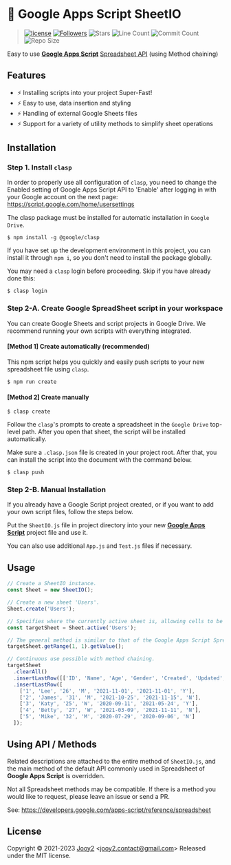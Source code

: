 # 🔌 Google Apps Script SheetIO

> [![license](https://img.shields.io/badge/license-MIT-blue.svg)](https://github.com/jooy2/google-apps-script-sheetio/blob/master/LICENSE) [![Followers](https://img.shields.io/github/followers/jooy2?style=social)](https://github.com/jooy2) ![Stars](https://img.shields.io/github/stars/jooy2/google-apps-script-sheetio?style=social) ![Line Count](https://img.shields.io/tokei/lines/github/jooy2/google-apps-script-sheetio) ![Commit Count](https://img.shields.io/github/commit-activity/y/jooy2/google-apps-script-sheetio) ![Repo Size](https://img.shields.io/github/repo-size/jooy2/google-apps-script-sheetio)

Easy to use **[Google Apps Script](https://script.google.com)** [Spreadsheet API](https://developers.google.com/apps-script/reference/spreadsheet) (using Method chaining)

## Features

- ⚡️ Installing scripts into your project Super-Fast!
- ⚡️ Easy to use, data insertion and styling
- ⚡️ Handling of external Google Sheets files
- ⚡️ Support for a variety of utility methods to simplify sheet operations

## Installation

### Step 1. Install `clasp`

In order to properly use all configuration of `clasp`, you need to change the Enabled setting of Google Apps Script API to 'Enable' after logging in with your Google account on the next page: https://script.google.com/home/usersettings

The clasp package must be installed for automatic installation in `Google Drive`.

```shell
$ npm install -g @google/clasp
```

If you have set up the development environment in this project, you can install it through `npm i`, so you don't need to install the package globally.

You may need a `clasp` login before proceeding. Skip if you have already done this:

```shell
$ clasp login
```

### Step 2-A. Create Google SpreadSheet script in your workspace

You can create Google Sheets and script projects in Google Drive. We recommend running your own scripts with everything integrated.

#### [Method 1] Create automatically (recommended)

This npm script helps you quickly and easily push scripts to your new spreadsheet file using `clasp`.

```shell
$ npm run create
```

#### [Method 2] Create manually

```shell
$ clasp create
```

Follow the `clasp`'s prompts to create a spreadsheet in the `Google Drive` top-level path. After you open that sheet, the script will be installed automatically.

Make sure a `.clasp.json` file is created in your project root. After that, you can install the script into the document with the command below.

```shell
$ clasp push
```

### Step 2-B. Manual Installation

If you already have a Google Script project created, or if you want to add your own script files, follow the steps below.

Put the `SheetIO.js` file in project directory into your new **[Google Apps Script](https://script.google.com/)** project file and use it.

You can also use additional `App.js` and `Test.js` files if necessary.

## Usage

```javascript
// Create a SheetIO instance.
const Sheet = new SheetIO();

// Create a new sheet 'Users'.
Sheet.create('Users');

// Specifies where the currently active sheet is, allowing cells to be processed.
const targetSheet = Sheet.active('Users');

// The general method is similar to that of the Google Apps Script Spreadsheet.
targetSheet.getRange(1, 1).getValue();

// Continuous use possible with method chaining.
targetSheet
  .clearAll()
  .insertLastRow([['ID', 'Name', 'Age', 'Gender', 'Created', 'Updated', 'Subscription']])
  .insertLastRow([
    ['1', 'Lee', '26', 'M', '2021-11-01', '2021-11-01', 'Y'],
    ['2', 'James', '31', 'M', '2021-10-25', '2021-11-15', 'N'],
    ['3', 'Katy', '25', 'W', '2020-09-11', '2021-05-24', 'Y'],
    ['4', 'Betty', '27', 'W', '2021-03-09', '2021-11-11', 'N'],
    ['5', 'Mike', '32', 'M', '2020-07-29', '2020-09-06', 'N']
  ]);
```

## Using API / Methods

Related descriptions are attached to the entire method of `SheetIO.js`, and the main method of the default API commonly used in Spreadsheet of **Google Apps Script** is overridden.

Not all Spreadsheet methods may be compatible. If there is a method you would like to request, please leave an issue or send a PR.

See: https://developers.google.com/apps-script/reference/spreadsheet

## License

Copyright © 2021-2023 [Jooy2](https://jooy2.com) <[jooy2.contact@gmail.com](mailto:jooy2.contact@gmail.com)> Released under the MIT license.
